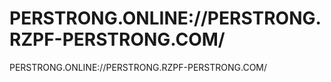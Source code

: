 # PERSTRONG.ONLINE://PERSTRONG.RZPF-PERSTRONG.COM/
PERSTRONG.ONLINE://PERSTRONG.RZPF-PERSTRONG.COM/

